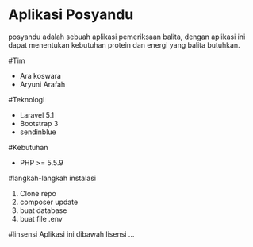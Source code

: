 # Aplikasi Posyandu
posyandu adalah sebuah aplikasi pemeriksaan balita, dengan aplikasi ini dapat menentukan kebutuhan protein dan energi yang balita butuhkan.

#Tim 
* Ara koswara
* Aryuni Arafah

#Teknologi
* Laravel 5.1
* Bootstrap 3
* sendinblue

#Kebutuhan
* PHP >= 5.5.9

#langkah-langkah instalasi

1. Clone repo
2. composer update
3. buat database
4. buat file .env

#linsensi
Aplikasi ini dibawah lisensi ...


